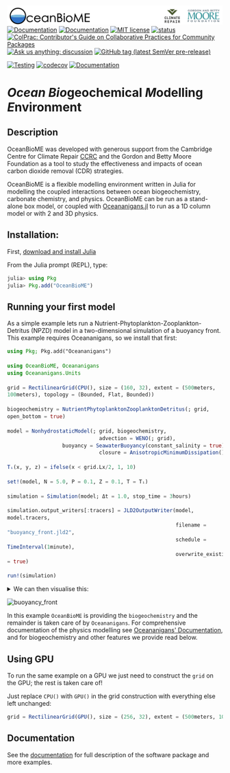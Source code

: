 ![](OceanBioME_headerbar.jpg?raw=true)
[![Documentation](https://img.shields.io/badge/documentation-stable%20release-blue?style=flat-square)](https://oceanbiome.github.io/OceanBioME.jl/stable/)
[![Documentation](https://img.shields.io/badge/documentation-dev%20release-orange?style=flat-square)](https://oceanbiome.github.io/OceanBioME.jl/dev/)
[![MIT license](https://img.shields.io/badge/License-MIT-blue.svg?style=flat-square)](https://mit-license.org)
[![status](https://joss.theoj.org/papers/f991f4a8f0fc5ab1aba3dd1ac51f20bd/status.svg)](https://joss.theoj.org/papers/f991f4a8f0fc5ab1aba3dd1ac51f20bd)
[![ColPrac: Contributor's Guide on Collaborative Practices for Community Packages](https://img.shields.io/badge/ColPrac-Contributor's%20Guide-blueviolet)](https://github.com/SciML/ColPrac)
[![Ask us anything: discussion](https://img.shields.io/badge/Ask%20us-anything-1abc9c.svg?style=flat-square)](https://github.com/OceanBioME/OceanBioME.jl/discussions)
[![GitHub tag (latest SemVer pre-release)](https://img.shields.io/github/v/tag/OceanBioME/OceanBioME.jl?include_prereleases&label=latest%20version&logo=github&sort=semver&style=flat-square)](https://github.com/OceanBioME/OceanBioME.jl/releases)

[![Testing](https://github.com/OceanBioME/OceanBioME.jl/actions/workflows/tests.yml/badge.svg)](https://github.com/OceanBioME/OceanBioME.jl/actions/workflows/tests.yml)
[![codecov](https://codecov.io/gh/OceanBioME/OceanBioME.jl/branch/main/graph/badge.svg?token=3DIW4R7N3R)](https://codecov.io/gh/OceanBioME/OceanBioME.jl)
[![Documentation](https://github.com/OceanBioME/OceanBioME.jl/actions/workflows/documentation.yml/badge.svg)](https://github.com/OceanBioME/OceanBioME.jl/actions/workflows/documentation.yml)
# *Ocean* *Bio*geochemical *M*odelling *E*nvironment

## Description
OceanBioME was developed with generous support from the Cambridge Centre for Climate Repair [CCRC](https://www.climaterepair.cam.ac.uk) and the Gordon and Betty Moore Foundation as a tool to study the effectiveness and impacts of ocean carbon dioxide removal (CDR) strategies.

OceanBioME is a flexible modelling environment written in Julia for modelling the coupled interactions between ocean biogeochemistry, carbonate chemistry, and physics. OceanBioME can be run as a stand-alone box model, or coupled with [Oceananigans.jl](https://github.com/cliMA/oceananigans.jl/) to run as a 1D column model or with 2 and 3D physics. 

## Installation:

First, [download and install Julia](https://julialang.org/downloads/)

From the Julia prompt (REPL), type:
```julia
julia> using Pkg
julia> Pkg.add("OceanBioME")
```

## Running your first model
As a simple example lets run a Nutrient-Phytoplankton-Zooplankton-Detritus (NPZD) model in a two-dimensional simulation of a buoyancy front. This example requires Oceananigans, so we install that first:

```julia
using Pkg; Pkg.add("Oceananigans")

using OceanBioME, Oceananigans
using Oceananigans.Units

grid = RectilinearGrid(CPU(), size = (160, 32), extent = (500meters, 
100meters), topology = (Bounded, Flat, Bounded))

biogeochemistry = NutrientPhytoplanktonZooplanktonDetritus(; grid, 
open_bottom = true)

model = NonhydrostaticModel(; grid, biogeochemistry,
                              advection = WENO(; grid),
			      buoyancy = SeawaterBuoyancy(constant_salinity = true),
                              closure = AnisotropicMinimumDissipation())

Tᵢ(x, y, z) = ifelse(x < grid.Lx/2, 1, 10)

set!(model, N = 5.0, P = 0.1, Z = 0.1, T = Tᵢ)

simulation = Simulation(model; Δt = 1.0, stop_time = 3hours)

simulation.output_writers[:tracers] = JLD2OutputWriter(model, 
model.tracers,
                                                       filename = 
"buoyancy_front.jld2",
                                                       schedule = 
TimeInterval(1minute),
                                                       overwrite_existing 
= true)

run!(simulation)
```

<details>
<summary>We can then visualise this:</summary>

```julia
T = FieldTimeSeries("buoyancy_front.jld2", "T")
P = FieldTimeSeries("buoyancy_front.jld2", "P")

xT, yT, zT = nodes(T)
xP, yP, zP = nodes(P)

times = T.times

using CairoMakie

n = Observable(1)

T_lims = (minimum(T), maximum(T))
P_lims = (minimum(P), maximum(P))

Tₙ = @lift interior(T[$n], :, 1, :)
Pₙ = @lift interior(P[$n], :, 1, :)

fig = Figure(resolution = (1200, 480), fontsize = 20)

title = @lift "t = $(prettytime(times[$n]))"
Label(fig[0, :], title)

axis_kwargs = (xlabel = "x (m)", ylabel = "z (m)", width = 970)
ax1 = Axis(fig[1, 1]; title = "Temperature (°C)", 
axis_kwargs...)
ax2 = Axis(fig[2, 1]; title = "Phytoplankton concentration (mmol N / m³)", 
axis_kwargs...)

hm1 = heatmap!(ax1, xT, zT, Tₙ, colorrange = T_lims, colormap = :vik)
hm2 = heatmap!(ax2, xP, zP, Pₙ, colorrange = P_lims, colormap = 
Reverse(:bamako))

Colorbar(fig[1, 2], hm1)
Colorbar(fig[2, 2], hm2)

record(fig, "buoyancy_front.gif", 1:length(times)) do i
    n[] = i
end
```
</details>

![buoyancy_front](https://github.com/OceanBioME/OceanBioME.jl/assets/26657828/b5cb0bba-b3a5-4600-a7bb-bccb825024a2)

In this example `OceanBioME` is providing the `biogeochemistry` and the remainder is taken care of by `Oceananigans`.
For comprehensive documentation of the physics modelling see
[Oceananigans' Documentation](https://clima.github.io/OceananigansDocumentation/stable/), and for
biogeochemistry and other features we provide read below.

## Using GPU

To run the same example on a GPU we just need to construct the `grid` on the GPU; the rest is taken care of!

Just replace `CPU()` with `GPU()` in the grid construction with everything else left unchanged:

```julia
grid = RectilinearGrid(GPU(), size = (256, 32), extent = (500meters, 100meters), topology = (Bounded, Flat, Bounded))
```

## Documentation

See the [documentation](https://oceanbiome.github.io/OceanBioME.jl) for full description of the software
package and more examples.
